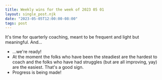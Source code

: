 ```yaml
---
title: Weekly wins for the week of 2023 05 01
layout: single_post.njk
date: "2023-05-05T12:00:00-08:00"
tags: post
---
```

It's time for quarterly coaching, meant to be frequent and light but meaningful. And…
- …we're ready!
- At the moment the folks who have been the steadiest are the hardest to coach and the folks who have had struggles (but are all improving, yay) are the easiest. That's a good sign.
- Progress is being made!
